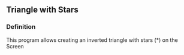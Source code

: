 ## Triangle with Stars
### Definition
This program allows creating an inverted triangle with stars (*) on the Screen